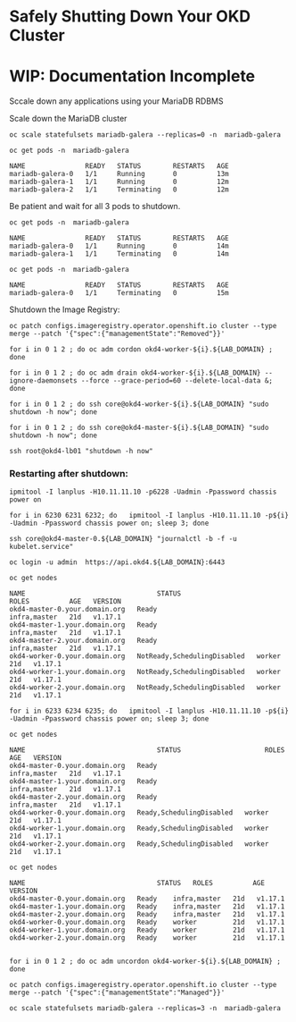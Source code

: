 # Safely Shutting Down Your OKD Cluster

# WIP: Documentation Incomplete

Sccale down any applications using your MariaDB RDBMS

Scale down the MariaDB cluster

    oc scale statefulsets mariadb-galera --replicas=0 -n  mariadb-galera

    oc get pods -n  mariadb-galera 

    NAME               READY   STATUS        RESTARTS   AGE
    mariadb-galera-0   1/1     Running       0          13m
    mariadb-galera-1   1/1     Running       0          12m
    mariadb-galera-2   1/1     Terminating   0          12m

Be patient and wait for all 3 pods to shutdown.

    oc get pods -n  mariadb-galera

    NAME               READY   STATUS        RESTARTS   AGE
    mariadb-galera-0   1/1     Running       0          14m
    mariadb-galera-1   1/1     Terminating   0          14m

    oc get pods -n  mariadb-galera

    NAME               READY   STATUS        RESTARTS   AGE
    mariadb-galera-0   1/1     Terminating   0          15m

Shutdown the Image Registry:

    oc patch configs.imageregistry.operator.openshift.io cluster --type merge --patch '{"spec":{"managementState":"Removed"}}'

    for i in 0 1 2 ; do oc adm cordon okd4-worker-${i}.${LAB_DOMAIN} ; done

    for i in 0 1 2 ; do oc adm drain okd4-worker-${i}.${LAB_DOMAIN} --ignore-daemonsets --force --grace-period=60 --delete-local-data &; done

    for i in 0 1 2 ; do ssh core@okd4-worker-${i}.${LAB_DOMAIN} "sudo shutdown -h now"; done

    for i in 0 1 2 ; do ssh core@okd4-master-${i}.${LAB_DOMAIN} "sudo shutdown -h now"; done

    ssh root@okd4-lb01 "shutdown -h now"



### Restarting after shutdown:

    ipmitool -I lanplus -H10.11.11.10 -p6228 -Uadmin -Ppassword chassis power on

    for i in 6230 6231 6232; do   ipmitool -I lanplus -H10.11.11.10 -p${i} -Uadmin -Ppassword chassis power on; sleep 3; done

    ssh core@okd4-master-0.${LAB_DOMAIN} "journalctl -b -f -u kubelet.service"
    
    oc login -u admin  https://api.okd4.${LAB_DOMAIN}:6443

    oc get nodes

    NAME                                 STATUS                        ROLES          AGE   VERSION
    okd4-master-0.your.domain.org   Ready                         infra,master   21d   v1.17.1
    okd4-master-1.your.domain.org   Ready                         infra,master   21d   v1.17.1
    okd4-master-2.your.domain.org   Ready                         infra,master   21d   v1.17.1
    okd4-worker-0.your.domain.org   NotReady,SchedulingDisabled   worker         21d   v1.17.1
    okd4-worker-1.your.domain.org   NotReady,SchedulingDisabled   worker         21d   v1.17.1
    okd4-worker-2.your.domain.org   NotReady,SchedulingDisabled   worker         21d   v1.17.1

    for i in 6233 6234 6235; do   ipmitool -I lanplus -H10.11.11.10 -p${i} -Uadmin -Ppassword chassis power on; sleep 3; done

    oc get nodes

    NAME                                 STATUS                     ROLES          AGE   VERSION
    okd4-master-0.your.domain.org   Ready                      infra,master   21d   v1.17.1
    okd4-master-1.your.domain.org   Ready                      infra,master   21d   v1.17.1
    okd4-master-2.your.domain.org   Ready                      infra,master   21d   v1.17.1
    okd4-worker-0.your.domain.org   Ready,SchedulingDisabled   worker         21d   v1.17.1
    okd4-worker-1.your.domain.org   Ready,SchedulingDisabled   worker         21d   v1.17.1
    okd4-worker-2.your.domain.org   Ready,SchedulingDisabled   worker         21d   v1.17.1

    oc get nodes

    NAME                                 STATUS   ROLES          AGE   VERSION
    okd4-master-0.your.domain.org   Ready    infra,master   21d   v1.17.1
    okd4-master-1.your.domain.org   Ready    infra,master   21d   v1.17.1
    okd4-master-2.your.domain.org   Ready    infra,master   21d   v1.17.1
    okd4-worker-0.your.domain.org   Ready    worker         21d   v1.17.1
    okd4-worker-1.your.domain.org   Ready    worker         21d   v1.17.1
    okd4-worker-2.your.domain.org   Ready    worker         21d   v1.17.1


    for i in 0 1 2 ; do oc adm uncordon okd4-worker-${i}.${LAB_DOMAIN} ; done

    oc patch configs.imageregistry.operator.openshift.io cluster --type merge --patch '{"spec":{"managementState":"Managed"}}'

    oc scale statefulsets mariadb-galera --replicas=3 -n  mariadb-galera 

